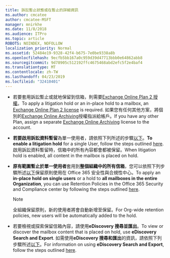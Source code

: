 ```yaml
---
title: 訴訟暫止狀態或在暫止的詳細資訊
ms.author: cmcatee
author: cmcatee-MSFT
manager: mnirkhe
ms.date: 11/8/2018
ms.audience: ITPro
ms.topic: article
ROBOTS: NOINDEX, NOFOLLOW
localization_priority: Normal
ms.assetid: 52484e19-9328-42f4-b675-7e0be9338a8b
ms.openlocfilehash: 9ecfb5bb167a0c959d39d47713bbb0e64862abb8
ms.sourcegitcommit: 9d78905c512192ffc4675468abd2efc5f2e4baf4
ms.translationtype: MT
ms.contentlocale: zh-TW
ms.lasthandoff: 04/23/2019
ms.locfileid: "32410401"
---
```

- <span data-ttu-id="a651a-102">若要套用訴訟暫止或就地保留到信箱，則需要[Exchange Online Plan 2 授權](https://docs.microsoft.com/office365/servicedescriptions/office-365-platform-service-description/office-365-plan-options)。</span><span class="sxs-lookup"><span data-stu-id="a651a-102">To apply a litigation hold or an in-place hold to a mailbox, an [Exchange Online Plan 2 license](https://docs.microsoft.com/office365/servicedescriptions/office-365-platform-service-description/office-365-plan-options) is required.</span></span> <span data-ttu-id="a651a-103">如果您有任何其他方案，將個別的[Exchange Online Archiving](https://docs.microsoft.com/office365/servicedescriptions/exchange-online-archiving-service-description/exchange-online-archiving-service-description)授權指派給帳戶。</span><span class="sxs-lookup"><span data-stu-id="a651a-103">If you have any other Plan, assign a separate [Exchange Online Archiving](https://docs.microsoft.com/office365/servicedescriptions/exchange-online-archiving-service-description/exchange-online-archiving-service-description) license to the account.</span></span> 
    
- <span data-ttu-id="a651a-104">**若要啟用訴訟資料暫留**為單一使用者，請依照下列所述的步驟[以下](https://docs.microsoft.com/office365/SecurityCompliance/place-a-mailbox-on-litigation-hold)。</span><span class="sxs-lookup"><span data-stu-id="a651a-104">**To enable a litigation hold** for a single User, follow the steps outlined [here](https://docs.microsoft.com/office365/SecurityCompliance/place-a-mailbox-on-litigation-hold).</span></span> <span data-ttu-id="a651a-105">啟用訴訟資料暫留時，信箱中的所有內容都會都被保留。</span><span class="sxs-lookup"><span data-stu-id="a651a-105">When litigation hold is enabled, all content in the mailbox is placed on hold.</span></span>
    
- <span data-ttu-id="a651a-106">**原有範圍暫止於單一使用者**套用到**整個組織中的所有信箱**，您可以依照下列步驟所述[以下](https://docs.microsoft.com/Office365/securitycompliance/retention-policies )保留原則使用在 Office 365 安全性與合規性中心。</span><span class="sxs-lookup"><span data-stu-id="a651a-106">To apply an **in-place hold on single users** or a hold to **all mailboxes in the entire Organization**, you can use Retention Policies in the Office 365 Security and Compliance center by following the steps outlined [here](https://docs.microsoft.com/Office365/securitycompliance/retention-policies ).</span></span>
    
    > [!NOTE]
    > <span data-ttu-id="a651a-107">全組織保留原則，新的使用者將會自動新增至保留。</span><span class="sxs-lookup"><span data-stu-id="a651a-107">For Org-wide retention policies, new users will be automatically added to the hold.</span></span> 
  
- <span data-ttu-id="a651a-108">若要檢視或探索保留信箱內容，請使用**eDiscovery 搜尋並匯出**。</span><span class="sxs-lookup"><span data-stu-id="a651a-108">To view or discover the mailbox content that is placed on hold, use **eDiscovery Search and Export**.</span></span> <span data-ttu-id="a651a-109">如需使用**eDiscovery 搜尋和匯出**的資訊，請依照下列步驟所述[以下](https://docs.microsoft.com/office365/securitycompliance/export-search-results)。</span><span class="sxs-lookup"><span data-stu-id="a651a-109">For information on using **eDiscovery Search and Export**, follow the steps outlined [here](https://docs.microsoft.com/office365/securitycompliance/export-search-results).</span></span>
    

